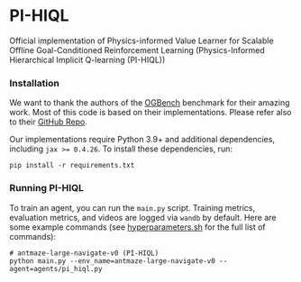 # PI-HIQL
Official implementation of Physics-informed Value Learner for Scalable Offline Goal-Conditioned Reinforcement Learning (Physics-Informed Hierarchical Implicit Q-learning (PI-HIQL))

### Installation

We want to thank the authors of the [OGBench](https://seohong.me/projects/ogbench/) benchmark for their amazing work.
Most of this code is based on their implementations. Please refer also to their [GitHub Repo](https://github.com/seohongpark/ogbench).

Our implementations require Python 3.9+ and additional dependencies, including `jax >= 0.4.26`.
To install these dependencies, run:

```shell
pip install -r requirements.txt
```

### Running PI-HIQL

To train an agent, you can run the `main.py` script.
Training metrics, evaluation metrics, and videos are logged via `wandb` by default.
Here are some example commands (see [hyperparameters.sh](hyperparameters.sh) for the full list of commands):

```shell
# antmaze-large-navigate-v0 (PI-HIQL)
python main.py --env_name=antmaze-large-navigate-v0 --agent=agents/pi_hiql.py 
```